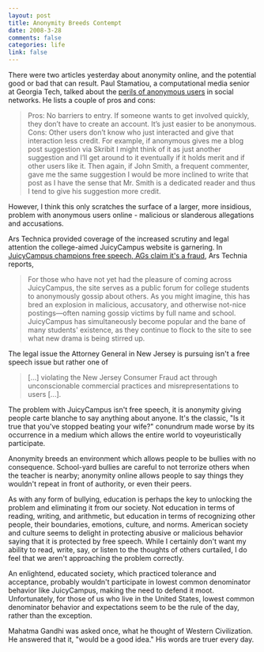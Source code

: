 ```yaml
--- 
layout: post
title: Anonymity Breeds Contempt
date: 2008-3-28
comments: false
categories: life
link: false
---
```

There were two articles yesterday about anonymity online, and the potential good or bad that can result.  Paul Stamatiou, a computational media senior at Georgia Tech, talked about the <a href="http://paulstamatiou.com/2008/03/25/the-perils-of-the-anonymous-user" title="The Perils of the Anonymous User">perils of anonymous users</a> in social networks.  He lists a couple of pros and cons:
<blockquote>Pros: No barriers to entry. If someone wants to get involved quickly, they don’t have to create an account. It’s just easier to be anonymous.
Cons: Other users don’t know who just interacted and give that interaction less credit. For example, if anonymous gives me a blog post suggestion via Skribit I might think of it as just another suggestion and I’ll get around to it eventually if it holds merit and if other users like it. Then again, if John Smith, a frequent commenter, gave me the same suggestion I would be more inclined to write that post as I have the sense that Mr. Smith is a dedicated reader and thus I tend to give his suggestion more credit.</blockquote>
However, I think this only scratches the surface of a larger, more insidious, problem with anonymous users online - malicious or slanderous allegations and accusations.

Ars Technica provided coverage of the increased scrutiny and legal attention the college-aimed JuicyCampus website is garnering.  In <a href="http://arstechnica.com/news.ars/post/20080327-juicycampus-champions-free-speech-ags-claim-its-a-fraud.html" title="JuicyCampus champions free speech, AGs claim it's a fraud">JuicyCampus champions free speech, AGs claim it's a fraud</a>, Ars Technia reports,
<blockquote>For those who have not yet had the pleasure of coming across JuicyCampus, the site serves as a public forum for college students to anonymously gossip about others. As you might imagine, this has bred an explosion in malicious, accusatory, and otherwise not-nice postings—often naming gossip victims by full name and school. JuicyCampus has simultaneously become popular and the bane of many students' existence, as they continue to flock to the site to see what new drama is being stirred up.</blockquote>
The legal issue the Attorney General in New Jersey is pursuing isn't a free speech issue but rather one of
<blockquote>[...] violating the New Jersey Consumer Fraud act through unconscionable commercial practices and misrepresentations to users [...].</blockquote>
The problem with JuicyCampus isn't free speech, it is anonymity giving people carte blanche to say anything about anyone.  It's the classic, "Is it true that you've stopped beating your wife?" conundrum made worse by its occurrence in a medium which allows the entire world to voyeuristically participate.

Anonymity breeds an environment which allows people to be bullies with no consequence.  School-yard bullies are careful to not terrorize others when the teacher is nearby; anonymity online allows people to say things they wouldn't repeat in front of authority, or even their peers.

As with any form of bullying, education is perhaps the key to unlocking the problem and eliminating it from our society.  Not education in terms of reading, writing, and arithmetic, but education in terms of recognizing other people, their boundaries, emotions, culture, and norms.  American society and culture seems to delight in protecting abusive or malicious behavior saying that it is protected by free speech.  While I certainly don't want my ability to read, write, say, or listen to the thoughts of others curtailed, I do feel that we aren't approaching the problem correctly.

An enlightend,  educated society, which practiced tolerance and acceptance, probably wouldn't participate in lowest common denominator behavior like JuicyCampus, making the need to defend it moot.  Unfortunately, for those of us who live in the United States, lowest common denominator behavior and expectations seem to be the rule of the day, rather than the exception.

Mahatma Gandhi was asked once, what he thought of Western Civilization.  He answered that it, "would be a good idea."  His words are truer every day.
